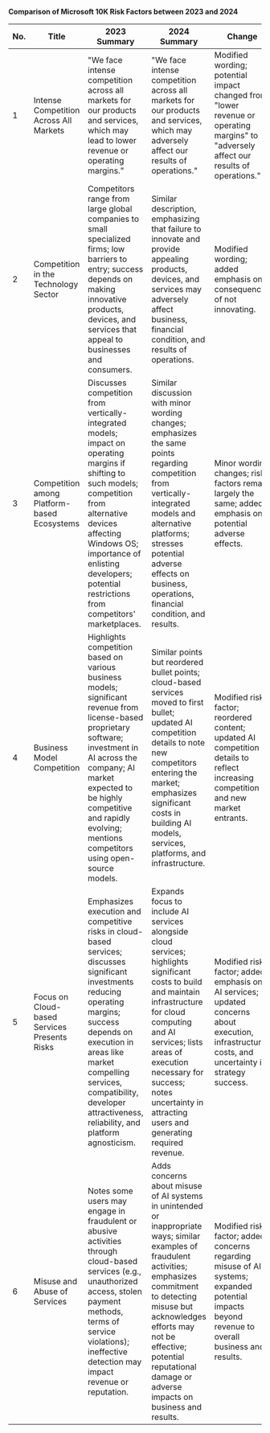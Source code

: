 **Comparison of Microsoft 10K Risk Factors between 2023 and 2024**

| No. | Title                                        | 2023 Summary                                                                                                                                                                                                                                                | 2024 Summary                                                                                                                                                                                                                                                  | Change                                                                                                                                          |
|-----|----------------------------------------------|--------------------------------------------------------------------------------------------------------------------------------------------------------------------------------------------------------------------------------------------------------------|--------------------------------------------------------------------------------------------------------------------------------------------------------------------------------------------------------------------------------------------------------------|-------------------------------------------------------------------------------------------------------------------------------------------------|
| 1   | Intense Competition Across All Markets       | "We face intense competition across all markets for our products and services, which may lead to lower revenue or operating margins."                                                                                                                       | "We face intense competition across all markets for our products and services, which may adversely affect our results of operations."                                                                                                                         | Modified wording; potential impact changed from "lower revenue or operating margins" to "adversely affect our results of operations."             |
| 2   | Competition in the Technology Sector         | Competitors range from large global companies to small specialized firms; low barriers to entry; success depends on making innovative products, devices, and services that appeal to businesses and consumers.                                              | Similar description, emphasizing that failure to innovate and provide appealing products, devices, and services may adversely affect business, financial condition, and results of operations.                                                                | Modified wording; added emphasis on consequences of not innovating.                                                                              |
| 3   | Competition among Platform-based Ecosystems  | Discusses competition from vertically-integrated models; impact on operating margins if shifting to such models; competition from alternative devices affecting Windows OS; importance of enlisting developers; potential restrictions from competitors' marketplaces. | Similar discussion with minor wording changes; emphasizes the same points regarding competition from vertically-integrated models and alternative platforms; stresses potential adverse effects on business, operations, financial condition, and results. | Minor wording changes; risk factors remain largely the same; added emphasis on potential adverse effects.                                        |
| 4   | Business Model Competition                   | Highlights competition based on various business models; significant revenue from license-based proprietary software; investment in AI across the company; AI market expected to be highly competitive and rapidly evolving; mentions competitors using open-source models. | Similar points but reordered bullet points; cloud-based services moved to first bullet; updated AI competition details to note new competitors entering the market; emphasizes significant costs in building AI models, services, platforms, and infrastructure.    | Modified risk factor; reordered content; updated AI competition details to reflect increasing competition and new market entrants.               |
| 5   | Focus on Cloud-based Services Presents Risks | Emphasizes execution and competitive risks in cloud-based services; discusses significant investments reducing operating margins; success depends on execution in areas like market compelling services, compatibility, developer attractiveness, reliability, and platform agnosticism. | Expands focus to include AI services alongside cloud services; highlights significant costs to build and maintain infrastructure for cloud computing and AI services; lists areas of execution necessary for success; notes uncertainty in attracting users and generating required revenue. | Modified risk factor; added emphasis on AI services; updated concerns about execution, infrastructure costs, and uncertainty in strategy success. |
| 6   | Misuse and Abuse of Services                 | Notes some users may engage in fraudulent or abusive activities through cloud-based services (e.g., unauthorized access, stolen payment methods, terms of service violations); ineffective detection may impact revenue or reputation.                       | Adds concerns about misuse of AI systems in unintended or inappropriate ways; similar examples of fraudulent activities; emphasizes commitment to detecting misuse but acknowledges efforts may not be effective; potential reputational damage or adverse impacts on business and results.            | Modified risk factor; added concerns regarding misuse of AI systems; expanded potential impacts beyond revenue to overall business and results.   |